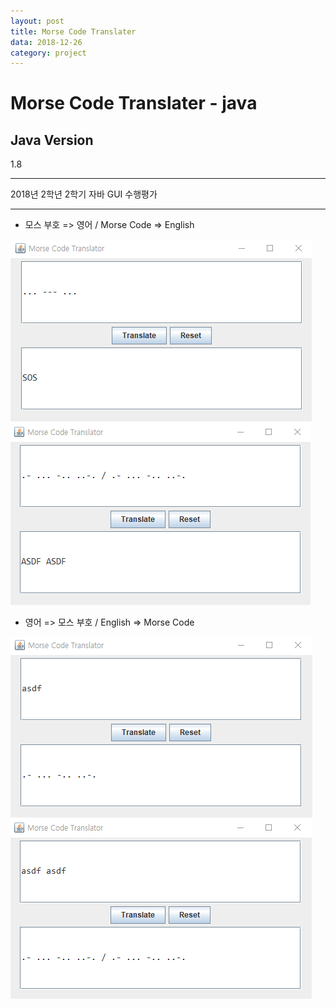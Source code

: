 ```yaml
---
layout: post
title: Morse Code Translater
data: 2018-12-26
category: project
---
```


# Morse Code Translater - java

## Java Version
1.8

---

2018년 2학년 2학기 자바 GUI 수행평가

---

* 모스 부호 => 영어 / Morse Code => English

![](/media/Morse_Code_Java/1.png)
![](/media/Morse_Code_Java/2.png)

* 영어 => 모스 부호 / English => Morse Code

![](/media/Morse_Code_Java/3.png)
![](/media/Morse_Code_Java/4.png)